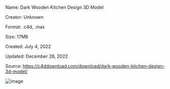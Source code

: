 Name: Dark Wooden Kitchen Design 3D Model

Creator: Unknown

Format: .c4d, .max

Size: 17MB

Created: July 4, 2022

Updated: December 28, 2022

Source: https://c4ddownload.com/download/dark-wooden-kitchen-design-3d-model/

![image](https://github.com/user-attachments/assets/ff1b6e27-4269-4aa4-ad56-285c338e52c4)
